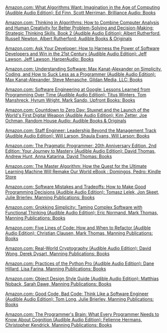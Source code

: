 [Amazon.com: What Algorithms Want: Imagination in the Age of Computing (Audible Audio Edition): Ed Finn, Scott Merriman, Brilliance Audio: Books](https://www.amazon.com/dp/B06WD5MH88?tag=uuid10-20)

[Amazon.com: Thinking in Algorithms: How to Combine Computer Analysis and Human Creativity for Better Problem-Solving and Decision-Making: Strategic Thinking Skills, Book 2 (Audible Audio Edition): Albert Rutherford, Russell Newton, Albert Rutherford: Audible Books & Originals](https://www.amazon.com/dp/B09GDGBRWP?tag=uuid10-20)

[Amazon.com: Ask Your Developer: How to Harness the Power of Software Developers and Win in the 21st Century (Audible Audio Edition): Jeff Lawson, Jeff Lawson, HarperAudio: Books](https://www.amazon.com/Ask-Your-Developer-Software-Developers/dp/B083XL677V/ref=sr_1_1?keywords=ask+your+developer+audiobook&qid=1661265786&sr=8-1#customerReviews)

[Amazon.com: Understanding Software: Max Kanat-Alexander on Simplicity, Coding, and How to Suck Less as a Programmer (Audible Audio Edition): Max Kanat-Alexander, Steve Menasche, Gildan Media, LLC: Books](https://www.amazon.com/Understanding-Software-audiobook/dp/B07T6BZGGG/ref=sr_1_1?keywords=understanding+software+audiobook&qid=1661265807&sr=8-1)

[Amazon.com: Software Engineering at Google: Lessons Learned from Programming Over Time (Audible Audio Edition): Titus Winters, Tom Manshreck, Hyrum Wright, Mark Sando, Upfront Books: Books](https://www.amazon.com/Software-Engineering-Google-Lessons-Programming/dp/B08VKLTB9X/ref=sr_1_1?keywords=software+engineering+at+google+audiobook&qid=1661265817&sr=8-1)

[Amazon.com: Countdown to Zero Day: Stuxnet and the Launch of the World's First Digital Weapon (Audible Audio Edition): Kim Zetter, Joe Ochman, Random House Audio: Audible Books & Originals](https://www.amazon.com/Countdown-to-Zero-Day-audiobook/dp/B00P89SN0C/ref=sr_1_1?keywords=countdown+to+zero+day+audiobook&qid=1661265949&sr=8-1)

[Amazon.com: Staff Engineer: Leadership Beyond the Management Track (Audible Audio Edition): Will Larson, Shaula Evans, Will Larson: Books](https://www.amazon.com/Staff-Engineer-Leadership-Beyond-Management/dp/B097CNXP89/ref=sr_1_1?keywords=staff+engineer+audiobook&qid=1661265968&sr=8-1#customerReviews)

[Amazon.com: The Pragmatic Programmer: 20th Anniversary Edition, 2nd Edition: Your Journey to Mastery (Audible Audio Edition): David Thomas, Andrew Hunt, Anna Katarina, David Thomas: Books](https://www.amazon.com/Pragmatic-Programmer-Anniversary-Journey-Mastery/dp/B0833FBNHV/ref=sr_1_1?keywords=the+pragmatic+programmer+audiobook&qid=1661265995&sr=8-1)

[Amazon.com: The Master Algorithm: How the Quest for the Ultimate Learning Machine Will Remake Our World eBook : Domingos, Pedro: Kindle Store](https://www.amazon.com/Master-Algorithm-Ultimate-Learning-Machine-ebook/dp/B012271YB2/ref=sr_1_1?keywords=the+master+algorithm&qid=1661266058&sr=8-1)

[Amazon.com: Software Mistakes and Tradeoffs: How to Make Good Programming Decisions (Audible Audio Edition): Tomasz Lelek, Jon Skeet, Julie Brierley, Manning Publications: Books](https://www.amazon.com/Software-Mistakes-Tradeoffs-Programming-Decisions/dp/B0B5FGH8GD/ref=sr_1_1?keywords=Software+Mistakes+and+Tradeoffs+audiobook&qid=1661268572&sr=8-1)

[Amazon.com: Grokking Simplicity: Taming Complex Software with Functional Thinking (Audible Audio Edition): Eric Normand, Mark Thomas, Manning Publications: Books](https://www.amazon.com/Grokking-Simplicity-Software-Functional-Thinking/dp/B09QLMPXHM/ref=sr_1_1?keywords=Grokking+Simplicity+audiobook&qid=1661268579&sr=8-1)

[Amazon.com: Five Lines of Code: How and When to Refactor (Audible Audio Edition): Christian Clausen, Mark Thomas, Manning Publications: Books](https://www.amazon.com/Five-Lines-Code-When-Refactor/dp/B09NCHWVG1/ref=sr_1_1?keywords=five+lines+of+code+audiobook&qid=1661268615&sr=8-1)

[Amazon.com: Real-World Cryptography (Audible Audio Edition): David Wong, Derek Dysart, Manning Publications: Books](https://www.amazon.com/Audible-Real-World-Cryptography/dp/B09N7WFL7F/ref=sr_1_1?keywords=real+world+cryptography+audiobook&qid=1661268644&sr=8-1)

[Amazon.com: Practices of the Python Pro (Audible Audio Edition): Dane Hillard, Lisa Farina, Manning Publications: Books](https://www.amazon.com/Practices-of-the-Python-Pro/dp/B08YPCVMVG/ref=sr_1_1?keywords=practices+of+the+python+pro+audiobook&qid=1661268702&sr=8-1)

[Amazon.com: Object Design Style Guide (Audible Audio Edition): Matthias Noback, Sarah Dawe, Manning Publications: Books](https://www.amazon.com/Object-Design-Style-Guide-dp-B08Z84P72Z/dp/B08Z84P72Z/ref=mt_other?_encoding=UTF8&me=&qid=1661268724)

[Amazon.com: Good Code, Bad Code: Think Like a Software Engineer (Audible Audio Edition): Tom Long, Julie Brierley, Manning Publications: Books](https://www.amazon.com/Good-Code-Bad-Software-Engineer/dp/B09J6H5PPF/ref=sr_1_1?keywords=good+code+bad+code+audiobook&qid=1661268848&sr=8-1)

[Amazon.com: The Programmer's Brain: What Every Programmer Needs to Know About Cognition (Audible Audio Edition): Felienne Hermans, Christopher Kendrick, Manning Publications: Books](https://www.amazon.com/Programmers-Brain-Every-Programmer-Cognition/dp/B09NDVG2DW/ref=sr_1_1?keywords=the+programmer%27s+brain+audiobook&qid=1661268876&sr=8-1)
